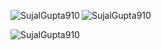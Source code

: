<p><img align="left" src="https://github-readme-stats.vercel.app/api/top-langs?username=SujalGupta910&show_icons=true&locale=en&layout=compact" alt="SujalGupta910" /></p>
<p><img align="center" src="https://github-readme-stats.vercel.app/api?username=SujalGupta910&show_icons=true&locale=en" alt="SujalGupta910" /></p>
<p><img align="center" src="https://github-readme-streak-stats.herokuapp.com/?user=SujalGupta910" alt="SujalGupta910" /></p>
